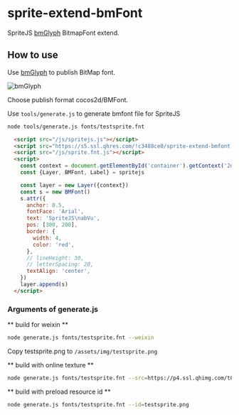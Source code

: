 # sprite-extend-bmFont

SpriteJS [bmGlyph](https://www.bmglyph.com/) BitmapFont extend.

## How to use

Use [bmGlyph](https://www.bmglyph.com/) to publish BitMap font.

![bmGlyph](https://p1.ssl.qhimg.com/t01250012696697463d.png)

Choose publish format cocos2d/BMFont.

Use `tools/generate.js` to generate bmfont file for SpriteJS

```bash
node tools/generate.js fonts/testsprite.fnt
```

```html
  <script src="/js/spritejs.js"></script>
  <script src="https://s5.ssl.qhres.com/!c3488ce0/sprite-extend-bmfont.js"></script>
  <script src="/js/sprite.fnt.js"></script>
  <script>
    const context = document.getElementById('container').getContext('2d')
    const {Layer, BMFont, Label} = spritejs

    const layer = new Layer({context})
    const s = new BMFont()
    s.attr({
      anchor: 0.5,
      fontFace: 'Arial',
      text: 'SpriteJS\nabVu',
      pos: [300, 200],
      border: {
        width: 4,
        color: 'red',
      },
      // lineHeight: 30,
      // letterSpacing: 20,
      textAlign: 'center',
    })
    layer.append(s)
  </script>
```

### Arguments of generate.js

** build for weixin **

```bash
node generate.js fonts/testsprite.fnt --weixin
```

Copy testsprite.png to `/assets/img/testsprite.png`

** build with online texture **

```bash
node generate.js fonts/testsprite.fnt --src=https://p4.ssl.qhimg.com/t016ec624e084e49c16.png
```

** build with preload resource id **

```bash
node generate.js fonts/testsprite.fnt --id=testsprite.png
```
